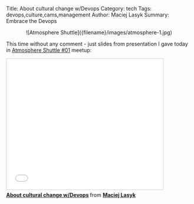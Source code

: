 Title: About cultural change w/Devops
Category: tech
Tags: devops,culture,cams,management
Author: Maciej Lasyk
Summary: Embrace the Devops

<center>![Atmosphere Shuttle]({filename}/images/atmosphere-1.jpg)</center>

This time without any comment - just slides from presentation I gave today in
[Atmosphere Shuttle #01](http://www.meetup.com/Atmosphere/events/221099327/)
meetup:

<iframe src="//www.slideshare.net/slideshow/embed_code/46335851" width="425"
height="355" frameborder="0" marginwidth="0" marginheight="0" scrolling="no"
style="border:1px solid #CCC; border-width:1px; margin-bottom:5px; max-width:
100%;" allowfullscreen> </iframe> <div style="margin-bottom:5px"> <strong> <a
href="//www.slideshare.net/d0cent/about-cultural-change-wdevops" title="About
cultural change w/Devops" target="_blank">About cultural change w/Devops</a>
</strong> from <strong><a href="//www.slideshare.net/d0cent"
target="_blank">Maciej Lasyk</a></strong> </div>
